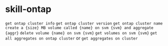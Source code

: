 # skill-ontap

`get ontap cluster info`
`get ontap cluster version`
`get ontap cluster name`
`create a {size} MB volume called {name} on svm {svm} and aggregate {aggr}`
`delete volume {name} on svm {svm}`
`get volumes on svm {svm}`
`get all aggregates on ontap cluster` or `get aggregates on cluster`
